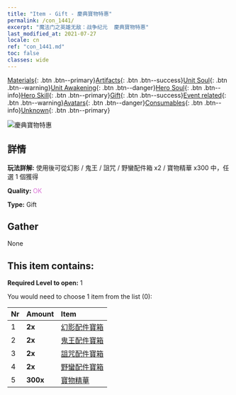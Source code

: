 ```yaml
---
title: "Item - Gift - 慶典寶物特惠"
permalink: /con_1441/
excerpt: "魔法门之英雄无敌：战争纪元  慶典寶物特惠"
last_modified_at: 2021-07-27
locale: cn
ref: "con_1441.md"
toc: false
classes: wide
---
```

 [Materials](/ItemsCN/){: .btn .btn--primary}[Artifacts](/ItemsCN/Artifacts/){: .btn .btn--success}[Unit Soul](/ItemsCN/UnitSoul/){: .btn .btn--warning}[Unit Awakening](/ItemsCN/UnitAwakening/){: .btn .btn--danger}[Hero Soul](/ItemsCN/HeroSoul/){: .btn .btn--info}[Hero Skill](/ItemsCN/HeroSkill/){: .btn .btn--primary}[Gift](/ItemsCN/Gift/){: .btn .btn--success}[Event related](/ItemsCN/Events/){: .btn .btn--warning}[Avatars](/ItemsCN/Avatars/){: .btn .btn--danger}[Consumables](/ItemsCN/Consumables/){: .btn .btn--info}[Unknown](/ItemsCN/Unknown/){: .btn .btn--primary}

 ![慶典寶物特惠](/images/t/i_907055.png)

## 詳情
 **玩法詳解:** 使用後可從幻影 / 鬼王 / 詛咒 / 野蠻配件箱 x2 / 寶物精華 x300 中，任選 1 個獲得

 **Quality:** <span style="color: #DA70D6">OK</span>

 **Type:** Gift

## Gather

  None

## This item contains:

 **Required Level to open:** 1

 You would need to choose 1 item from the list (0):

  | Nr | Amount |     Item    |
  |:---|:-------|:------------|
  | 1 |  **2x** | [幻影配件寶箱](/cn/Items/con_1339/) |  | 
  | 2 |  **2x** | [鬼王配件寶箱](/cn/Items/con_1340/) |  | 
  | 3 |  **2x** | [詛咒配件寶箱](/cn/Items/con_1341/) |  | 
  | 4 |  **2x** | [野蠻配件寶箱](/cn/Items/con_1342/) |  | 
  | 5 |  **300x** | [寶物精華](/cn/Items/con_905/) |  | 
